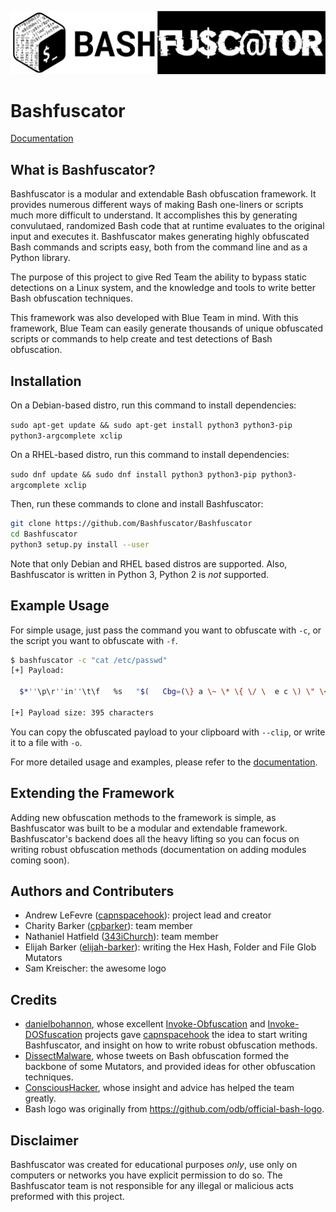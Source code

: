 ![Bashfuscator logo](img/bashfuscator_logo.png)

# Bashfuscator

[Documentation](https://bashfuscator.readthedocs.io/en/latest/index.html)

## What is Bashfuscator?

Bashfuscator is a modular and extendable Bash obfuscation framework. It provides numerous different ways of making Bash one-liners or scripts much more difficult to understand. It accomplishes this by generating convulutaed, randomized Bash code that at runtime evaluates to the original input and executes it. Bashfuscator makes generating highly obfuscated Bash commands and scripts easy, both from the command line and as a Python library.

The purpose of this project to give Red Team the ability to bypass static detections on a Linux system, and the knowledge and tools to write better Bash obfuscation techniques.

This framework was also developed with Blue Team in mind. With this framework, Blue Team can easily generate thousands of unique obfuscated scripts or commands to help create and test detections of Bash obfuscation.

## Installation

On a Debian-based distro, run this command to install dependencies:

`sudo apt-get update && sudo apt-get install python3 python3-pip python3-argcomplete xclip`

On a RHEL-based distro, run this command to install dependencies:

`sudo dnf update && sudo dnf install python3 python3-pip python3-argcomplete xclip`

Then, run these commands to clone and install Bashfuscator:

```bash
git clone https://github.com/Bashfuscator/Bashfuscator
cd Bashfuscator
python3 setup.py install --user
```

Note that only Debian and RHEL based distros are supported. Also, Bashfuscator is written in Python 3, Python 2 is *not* supported.

## Example Usage

For simple usage, just pass the command you want to obfuscate with `-c`, or the script you want to obfuscate with `-f`.

```bash
$ bashfuscator -c "cat /etc/passwd"
[+] Payload:

  $*''\p\r''in''\t\f   %s   "$(   Cbg=(\} a \~ \* \{ \/ \  e c \) \" \< l v \' \$ d \( p w r t \@ s);for A9Cxo1m in 6 6 15 4 3 0 10 10 7 13 1 14 14 12 6 6 6 10 15 17 6 6 20 7 13 6 11 11 11 14 16 19 23 23 1 18 5 8 21 7 5 6 21 1 8 14 6 6 9 10 6 6 15 4 3 2 6 0 6 6 6 15 4 22 2 2 6 0;do printf %s "${Cbg[$A9Cxo1m]}";done )"   ${*,  } "$@"|  ${*#mZ2bu   }  ${@#<@ywi  }""\b\a\s""h ${*,   }   ${*~   }

[+] Payload size: 395 characters
```

You can copy the obfuscated payload to your clipboard with `--clip`, or write it to a file with `-o`.

For more detailed usage and examples, please refer to the [documentation](https://bashfuscator.readthedocs.io/en/latest/Usage.html).

## Extending the Framework

Adding new obfuscation methods to the framework is simple, as Bashfuscator was built to be a modular and extendable framework. Bashfuscator's backend does all the heavy lifting so you can focus on writing robust obfuscation methods (documentation on adding modules coming soon).

## Authors and Contributers

- Andrew LeFevre ([capnspacehook](https://github.com/capnspacehook)): project lead and creator
- Charity Barker ([cpbarker](https://github.com/cpbarker)): team member
- Nathaniel Hatfield ([343iChurch](https://github.com/343iChurch)): team member
- Elijah Barker ([elijah-barker](https://github.com/elijah-barker)): writing the Hex Hash, Folder and File Glob Mutators
- Sam Kreischer: the awesome logo

## Credits

- [danielbohannon](https://github.com/danielbohannon), whose excellent [Invoke-Obfuscation](https://github.com/danielbohannon/Invoke-Obfuscation) and [Invoke-DOSfuscation](https://github.com/danielbohannon/Invoke-DOSfuscation) projects gave [capnspacehook](https://github.com/capnspacehook) the idea to start writing Bashfuscator, and insight on how to write robust obfuscation methods.
- [DissectMalware](https://github.com/DissectMalware), whose tweets on Bash obfuscation formed the backbone of some Mutators, and provided ideas for other obfuscation techniques.
- [ConsciousHacker](https://github.com/ConsciousHacker), whose insight and advice has helped the team greatly.
- Bash logo was originally  from https://github.com/odb/official-bash-logo.

## Disclaimer

Bashfuscator was created for educational purposes *only*, use only on computers or networks you have explicit permission to do so. The Bashfuscator team is not responsible for any illegal or malicious acts preformed with this project.
